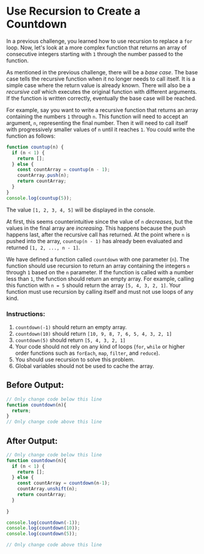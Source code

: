 # Use Recursion to Create a Countdown

In a previous challenge, you learned how to use recursion to replace a `for` loop. Now, let's look at a more complex function that returns an array of consecutive integers starting with `1` through the number passed to the function.

As mentioned in the previous challenge, there will be a _base case_. The base case tells the recursive function when it no longer needs to call itself. It is a simple case where the return value is already known. There will also be a _recursive call_ which executes the original function with different arguments. If the function is written correctly, eventually the base case will be reached.

For example, say you want to write a recursive function that returns an array containing the numbers `1` through `n`. This function will need to accept an argument, `n`, representing the final number. Then it will need to call itself with progressively smaller values of `n` until it reaches `1`. You could write the function as follows:

```javascript
function countup(n) {
  if (n < 1) {
    return [];
  } else {
    const countArray = countup(n - 1);
    countArray.push(n);
    return countArray;
  }
}
console.log(countup(5));
```

The value `[1, 2, 3, 4, 5]` will be displayed in the console.

At first, this seems counterintuitive since the value of `n` _decreases_, but the values in the final array are _increasing_. This happens because the push happens last, after the recursive call has returned. At the point where `n` is pushed into the array, `countup(n - 1)` has already been evaluated and returned `[1, 2, ..., n - 1]`.

We have defined a function called `countdown` with one parameter (`n`). The function should use recursion to return an array containing the integers `n` through `1` based on the `n` parameter. If the function is called with a number less than `1`, the function should return an empty array. For example, calling this function with `n = 5` should return the array `[5, 4, 3, 2, 1]`. Your function must use recursion by calling itself and must not use loops of any kind.

### Instructions:
1. `countdown(-1)` should return an empty array.
2. `countdown(10)` should return `[10, 9, 8, 7, 6, 5, 4, 3, 2, 1]`
3. `countdown(5)` should return `[5, 4, 3, 2, 1]`
4. Your code should not rely on any kind of loops (`for`, `while` or higher order functions such as `forEach`, `map`, `filter`, and `reduce`).
5. You should use recursion to solve this problem.
6. Global variables should not be used to cache the array.

## Before Output:
```javascript
// Only change code below this line
function countdown(n){
  return;
}
// Only change code above this line
```

## After Output:
```javascript
// Only change code below this line
function countdown(n){
  if (n < 1) {
    return [];
  } else {
    const countArray = countdown(n-1);
    countArray.unshift(n);
    return countArray;
  }
  
}

console.log(countdown(-1));
console.log(countdown(10));
console.log(countdown(5));

// Only change code above this line
```